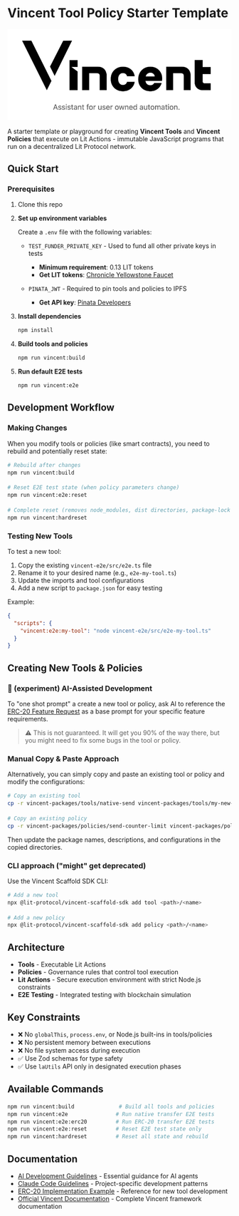 # Vincent Tool Policy Starter Template

![Vincent Starter Kit](thumbnail.png)

A starter template or playground for creating **Vincent Tools** and **Vincent Policies** that execute on Lit Actions - immutable JavaScript programs that run on a decentralized Lit Protocol network.

## Quick Start

### Prerequisites

1. Clone this repo

2. **Set up environment variables**

   Create a `.env` file with the following variables:

   - `TEST_FUNDER_PRIVATE_KEY` - Used to fund all other private keys in tests

     - **Minimum requirement**: 0.13 LIT tokens
     - **Get LIT tokens**: [Chronicle Yellowstone Faucet](https://chronicle-yellowstone-faucet.getlit.dev/)

   - `PINATA_JWT` - Required to pin tools and policies to IPFS
     - **Get API key**: [Pinata Developers](https://app.pinata.cloud/developers/api-keys)

3. **Install dependencies**

   ```bash
   npm install
   ```

4. **Build tools and policies**

   ```bash
   npm run vincent:build
   ```

5. **Run default E2E tests**
   ```bash
   npm run vincent:e2e
   ```

## Development Workflow

### Making Changes

When you modify tools or policies (like smart contracts), you need to rebuild and potentially reset state:

```bash
# Rebuild after changes
npm run vincent:build

# Reset E2E test state (when policy parameters change)
npm run vincent:e2e:reset

# Complete reset (removes node_modules, dist directories, package-lock files)
npm run vincent:hardreset
```

### Testing New Tools

To test a new tool:

1. Copy the existing `vincent-e2e/src/e2e.ts` file
2. Rename it to your desired name (e.g., `e2e-my-tool.ts`)
3. Update the imports and tool configurations
4. Add a new script to `package.json` for easy testing

Example:

```json
{
  "scripts": {
    "vincent:e2e:my-tool": "node vincent-e2e/src/e2e-my-tool.ts"
  }
}
```

## Creating New Tools & Policies

### 🧪 (experiment) AI-Assisted Development

To "one shot prompt" a create a new tool or policy, ask AI to reference the [ERC-20 Feature Request](./erc-20-feature-request.md) as a base prompt for your specific feature requirements.

> ⚠️ This is not guaranteed. It will get you 90% of the way there, but you might need to fix some bugs in the tool or policy.

### Manual Copy & Paste Approach

Alternatively, you can simply copy and paste an existing tool or policy and modify the configurations:

```bash
# Copy an existing tool
cp -r vincent-packages/tools/native-send vincent-packages/tools/my-new-tool

# Copy an existing policy
cp -r vincent-packages/policies/send-counter-limit vincent-packages/policies/my-new-policy
```

Then update the package names, descriptions, and configurations in the copied directories.

### CLI approach ("might" get deprecated)

Use the Vincent Scaffold SDK CLI:

```bash
# Add a new tool
npx @lit-protocol/vincent-scaffold-sdk add tool <path>/<name>

# Add a new policy
npx @lit-protocol/vincent-scaffold-sdk add policy <path>/<name>
```

## Architecture

- **Tools** - Executable Lit Actions
- **Policies** - Governance rules that control tool execution
- **Lit Actions** - Secure execution environment with strict Node.js constraints
- **E2E Testing** - Integrated testing with blockchain simulation

## Key Constraints

- ❌ No `globalThis`, `process.env`, or Node.js built-ins in tools/policies
- ❌ No persistent memory between executions
- ❌ No file system access during execution
- ✅ Use Zod schemas for type safety
- ✅ Use `laUtils` API only in designated execution phases

## Available Commands

```bash
npm run vincent:build              # Build all tools and policies
npm run vincent:e2e               # Run native transfer E2E tests
npm run vincent:e2e:erc20         # Run ERC-20 transfer E2E tests
npm run vincent:e2e:reset         # Reset E2E test state only
npm run vincent:hardreset         # Reset all state and rebuild
```

## Documentation

- [AI Development Guidelines](./AGENTS.md) - Essential guidance for AI agents
- [Claude Code Guidelines](./CLAUDE.md) - Project-specific development patterns
- [ERC-20 Implementation Example](./erc-20-feature-request.md) - Reference for new tool development
- [Official Vincent Documentation](https://docs.heyvincent.ai/) - Complete Vincent framework documentation
